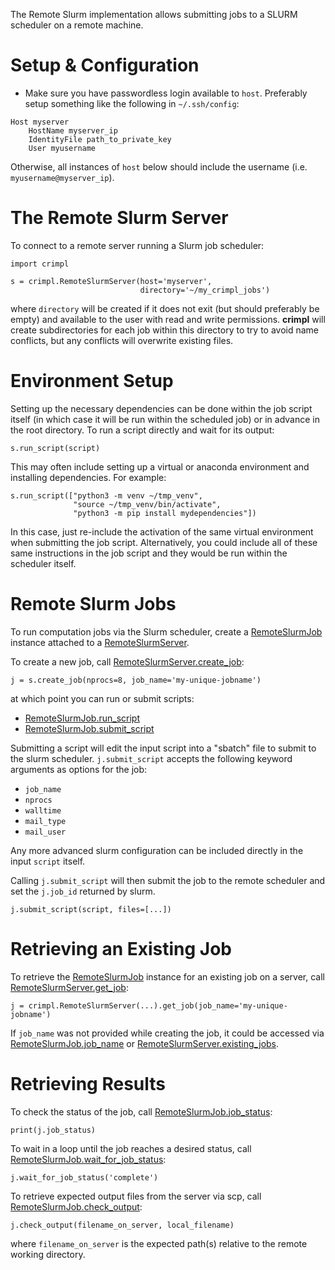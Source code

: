 The Remote Slurm implementation allows submitting jobs to a SLURM scheduler on a remote machine.

# Setup & Configuration

* Make sure you have passwordless login available to `host`.  Preferably setup something like the following in `~/.ssh/config`:

```
Host myserver
    HostName myserver_ip
    IdentityFile path_to_private_key
    User myusername
```

Otherwise, all instances of `host` below should include the username (i.e. `myusername@myserver_ip`).

# The Remote Slurm Server

To connect to a remote server running a Slurm job scheduler:

```
import crimpl

s = crimpl.RemoteSlurmServer(host='myserver',
                             directory='~/my_crimpl_jobs')

```

where `directory` will be created if it does not exit (but should preferably be empty) and available to the user with read and write permissions.  **crimpl** will create subdirectories for each job within this directory to try to avoid name conflicts, but any conflicts will overwrite existing files.

# Environment Setup

Setting up the necessary dependencies can be done within the job script itself (in which case it will be run within the scheduled job) or in advance in the root directory.  To run a script directly and wait for its output:

```
s.run_script(script)
```

This may often include setting up a virtual or anaconda environment and installing dependencies.  For example:

```
s.run_script(["python3 -m venv ~/tmp_venv",
              "source ~/tmp_venv/bin/activate",
              "python3 -m pip install mydependencies"])
```

In this case, just re-include the activation of the same virtual environment when submitting the job script.  Alternatively, you could include all of these same instructions in the job script and they would be run within the scheduler itself.

# Remote Slurm Jobs

To run computation jobs via the Slurm scheduler, create a [RemoteSlurmJob](./api/RemoteSlurmJob.md) instance attached to a [RemoteSlurmServer](./api/RemoteSlurmServer.md).

To create a new job, call [RemoteSlurmServer.create_job](./api/RemoteSlurmServer.create_job.md):

```
j = s.create_job(nprocs=8, job_name='my-unique-jobname')
```

at which point you can run or submit scripts:

* [RemoteSlurmJob.run_script](./api/RemoteSlurmJob.run_script.md)
* [RemoteSlurmJob.submit_script](./api/RemotSlurmJob.submit_script.md)

Submitting a script will edit the input script into a "sbatch" file to submit to the slurm scheduler.  `j.submit_script` accepts the following keyword arguments as options for the job:

* `job_name`
* `nprocs`
* `walltime`
* `mail_type`
* `mail_user`


Any more advanced slurm configuration can be included directly in the input `script` itself.

Calling `j.submit_script` will then submit the job to the remote scheduler and set the `j.job_id` returned by slurm.

```
j.submit_script(script, files=[...])
```

# Retrieving an Existing Job

To retrieve the [RemoteSlurmJob](./api/RemoteSlurmJob.md) instance for an existing job on a server, call [RemoteSlurmServer.get_job](./api/RemoteSlurmServer.get_job.md):

```
j = crimpl.RemoteSlurmServer(...).get_job(job_name='my-unique-jobname')
```

If `job_name` was not provided while creating the job, it could be accessed via [RemoteSlurmJob.job_name](./api/RemoteSlurmJob.job_name.md) or [RemoteSlurmServer.existing_jobs](./api/RemoteSlurmServer.existing_jobs.md).


# Retrieving Results

To check the status of the job, call [RemoteSlurmJob.job_status](./api/RemoteSlurmJob.job_status.md):

```
print(j.job_status)
```

To wait in a loop until the job reaches a desired status, call [RemoteSlurmJob.wait_for_job_status](./api/RemoteSlurmJob.wait_for_job_status.md):

```
j.wait_for_job_status('complete')
```

To retrieve expected output files from the server via scp, call [RemoteSlurmJob.check_output](./api/RemoteSlurmJob.check_output.md):

```
j.check_output(filename_on_server, local_filename)
```

where `filename_on_server` is the expected path(s) relative to the remote working directory.

